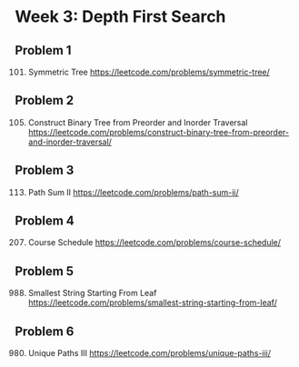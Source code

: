 # Week 3: Depth First Search

## Problem 1
101. Symmetric Tree
https://leetcode.com/problems/symmetric-tree/

## Problem 2
105. Construct Binary Tree from Preorder and Inorder Traversal
https://leetcode.com/problems/construct-binary-tree-from-preorder-and-inorder-traversal/

## Problem 3
113. Path Sum II
https://leetcode.com/problems/path-sum-ii/

## Problem 4
207. Course Schedule
https://leetcode.com/problems/course-schedule/

## Problem 5
988. Smallest String Starting From Leaf
https://leetcode.com/problems/smallest-string-starting-from-leaf/

## Problem 6
980. Unique Paths III
https://leetcode.com/problems/unique-paths-iii/
